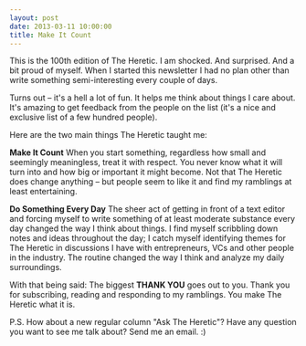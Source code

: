 ```yaml
---
layout: post
date: 2013-03-11 10:00:00
title: Make It Count
---
```

This is the 100th edition of The Heretic. I am shocked. And surprised. And a bit proud of myself. When I started this newsletter I had no plan other than write something semi-interesting every couple of days.

Turns out – it's a hell a lot of fun. It helps me think about things I care about. It's amazing to get feedback from the people on the list (it's a nice and exclusive list of a few hundred people).

Here are the two main things The Heretic taught me:

**Make It Count**
When you start something, regardless how small and seemingly meaningless, treat it with respect. You never know what it will turn into and how big or important it might become. Not that The Heretic does change anything – but people seem to like it and find my ramblings at least entertaining.

**Do Something Every Day**
The sheer act of getting in front of a text editor and forcing myself to write something of at least moderate substance every day changed the way I think about things. I find myself scribbling down notes and ideas throughout the day; I catch myself identifying themes for The Heretic in discussions I have with entrepreneurs, VCs and other people in the industry. The routine changed the way I think and analyze my daily surroundings.

With that being said: The biggest **THANK YOU** goes out to you. Thank you for subscribing, reading and responding to my ramblings. You make The Heretic what it is.

P.S. How about a new regular column "Ask The Heretic"? Have any question you want to see me talk about? Send me an email. :)